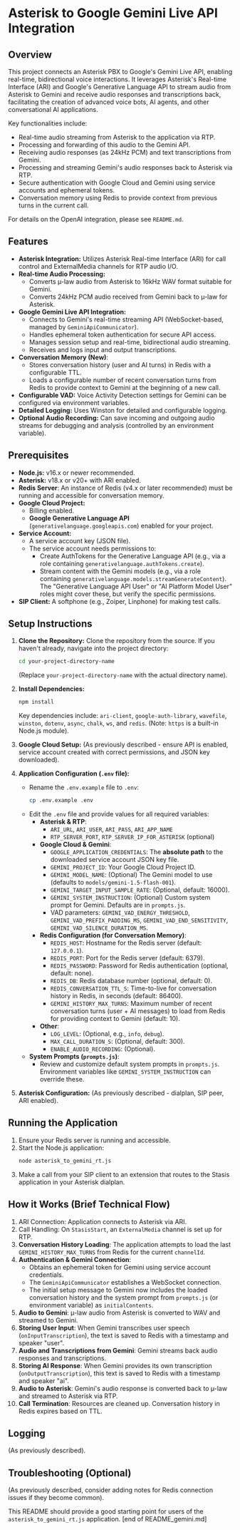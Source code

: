 # Asterisk to Google Gemini Live API Integration

## Overview

This project connects an Asterisk PBX to Google's Gemini Live API, enabling real-time, bidirectional voice interactions. It leverages Asterisk's Real-time Interface (ARI) and Google's Generative Language API to stream audio from Asterisk to Gemini and receive audio responses and transcriptions back, facilitating the creation of advanced voice bots, AI agents, and other conversational AI applications.

Key functionalities include:
*   Real-time audio streaming from Asterisk to the application via RTP.
*   Processing and forwarding of this audio to the Gemini API.
*   Receiving audio responses (as 24kHz PCM) and text transcriptions from Gemini.
*   Processing and streaming Gemini's audio responses back to Asterisk via RTP.
*   Secure authentication with Google Cloud and Gemini using service accounts and ephemeral tokens.
*   Conversation memory using Redis to provide context from previous turns in the current call.

For details on the OpenAI integration, please see `README.md`.

## Features

*   **Asterisk Integration:** Utilizes Asterisk Real-time Interface (ARI) for call control and ExternalMedia channels for RTP audio I/O.
*   **Real-time Audio Processing:**
    *   Converts µ-law audio from Asterisk to 16kHz WAV format suitable for Gemini.
    *   Converts 24kHz PCM audio received from Gemini back to µ-law for Asterisk.
*   **Google Gemini Live API Integration:**
    *   Connects to Gemini's real-time streaming API (WebSocket-based, managed by `GeminiApiCommunicator`).
    *   Handles ephemeral token authentication for secure API access.
    *   Manages session setup and real-time, bidirectional audio streaming.
    *   Receives and logs input and output transcriptions.
*   **Conversation Memory (New)**:
    *   Stores conversation history (user and AI turns) in Redis with a configurable TTL.
    *   Loads a configurable number of recent conversation turns from Redis to provide context to Gemini at the beginning of a new call.
*   **Configurable VAD:** Voice Activity Detection settings for Gemini can be configured via environment variables.
*   **Detailed Logging:** Uses Winston for detailed and configurable logging.
*   **Optional Audio Recording:** Can save incoming and outgoing audio streams for debugging and analysis (controlled by an environment variable).

## Prerequisites

*   **Node.js:** v16.x or newer recommended.
*   **Asterisk:** v18.x or v20+ with ARI enabled.
*   **Redis Server**: An instance of Redis (v4.x or later recommended) must be running and accessible for conversation memory.
*   **Google Cloud Project:**
    *   Billing enabled.
    *   **Google Generative Language API** (`generativelanguage.googleapis.com`) enabled for your project.
*   **Service Account:**
    *   A service account key (JSON file).
    *   The service account needs permissions to:
        *   Create AuthTokens for the Generative Language API (e.g., via a role containing `generativelanguage.authTokens.create`).
        *   Stream content with the Gemini models (e.g., via a role containing `generativelanguage.models.streamGenerateContent`). The "Generative Language API User" or "AI Platform Model User" roles might cover these, but verify the specific permissions.
*   **SIP Client:** A softphone (e.g., Zoiper, Linphone) for making test calls.

## Setup Instructions

1.  **Clone the Repository:**
    Clone the repository from the source. If you haven't already, navigate into the project directory:
    ```bash
    cd your-project-directory-name 
    ```
    (Replace `your-project-directory-name` with the actual directory name).

2.  **Install Dependencies:**
    ```bash
    npm install
    ```
    Key dependencies include: `ari-client`, `google-auth-library`, `wavefile`, `winston`, `dotenv`, `async`, `chalk`, `ws`, and `redis`. (Note: `https` is a built-in Node.js module).

3.  **Google Cloud Setup:**
    (As previously described - ensure API is enabled, service account created with correct permissions, and JSON key downloaded).

4.  **Application Configuration (`.env` file):**
    *   Rename the `.env.example` file to `.env`:
        ```bash
        cp .env.example .env
        ```
    *   Edit the `.env` file and provide values for all required variables:
        *   **Asterisk & RTP**:
            *   `ARI_URL`, `ARI_USER`, `ARI_PASS`, `ARI_APP_NAME`
            *   `RTP_SERVER_PORT`, `RTP_SERVER_IP_FOR_ASTERISK` (optional)
        *   **Google Cloud & Gemini**:
            *   `GOOGLE_APPLICATION_CREDENTIALS`: The **absolute path** to the downloaded service account JSON key file.
            *   `GEMINI_PROJECT_ID`: Your Google Cloud Project ID.
            *   `GEMINI_MODEL_NAME`: (Optional) The Gemini model to use (defaults to `models/gemini-1.5-flash-001`).
            *   `GEMINI_TARGET_INPUT_SAMPLE_RATE`: (Optional, default: 16000).
            *   `GEMINI_SYSTEM_INSTRUCTION`: (Optional) Custom system prompt for Gemini. Defaults are in `prompts.js`.
            *   VAD parameters: `GEMINI_VAD_ENERGY_THRESHOLD`, `GEMINI_VAD_PREFIX_PADDING_MS`, `GEMINI_VAD_END_SENSITIVITY`, `GEMINI_VAD_SILENCE_DURATION_MS`.
        *   **Redis Configuration (for Conversation Memory)**:
            *   `REDIS_HOST`: Hostname for the Redis server (default: `127.0.0.1`).
            *   `REDIS_PORT`: Port for the Redis server (default: 6379).
            *   `REDIS_PASSWORD`: Password for Redis authentication (optional, default: none).
            *   `REDIS_DB`: Redis database number (optional, default: 0).
            *   `REDIS_CONVERSATION_TTL_S`: Time-to-live for conversation history in Redis, in seconds (default: 86400).
            *   `GEMINI_HISTORY_MAX_TURNS`: Maximum number of recent conversation turns (user + AI messages) to load from Redis for providing context to Gemini (default: 10).
        *   **Other**:
            *   `LOG_LEVEL`: (Optional, e.g., `info`, `debug`).
            *   `MAX_CALL_DURATION_S`: (Optional, default: 300).
            *   `ENABLE_AUDIO_RECORDING`: (Optional).
    *   **System Prompts (`prompts.js`)**:
        *   Review and customize default system prompts in `prompts.js`. Environment variables like `GEMINI_SYSTEM_INSTRUCTION` can override these.

5.  **Asterisk Configuration:**
    (As previously described - dialplan, SIP peer, ARI enabled).

## Running the Application

1.  Ensure your Redis server is running and accessible.
2.  Start the Node.js application:
    ```bash
    node asterisk_to_gemini_rt.js
    ```
3.  Make a call from your SIP client to an extension that routes to the Stasis application in your Asterisk dialplan.

## How it Works (Brief Technical Flow)

1.  ARI Connection: Application connects to Asterisk via ARI.
2.  Call Handling: On `StasisStart`, an `ExternalMedia` channel is set up for RTP.
3.  **Conversation History Loading**: The application attempts to load the last `GEMINI_HISTORY_MAX_TURNS` from Redis for the current `channelId`.
4.  **Authentication & Gemini Connection**:
    *   Obtains an ephemeral token for Gemini using service account credentials.
    *   The `GeminiApiCommunicator` establishes a WebSocket connection.
    *   The initial setup message to Gemini now includes the loaded conversation history and the system prompt from `prompts.js` (or environment variable) as `initialContents`.
5.  **Audio to Gemini**: µ-law audio from Asterisk is converted to WAV and streamed to Gemini.
6.  **Storing User Input**: When Gemini transcribes user speech (`onInputTranscription`), the text is saved to Redis with a timestamp and speaker "user".
7.  **Audio and Transcriptions from Gemini**: Gemini streams back audio responses and transcriptions.
8.  **Storing AI Response**: When Gemini provides its own transcription (`onOutputTranscription`), this text is saved to Redis with a timestamp and speaker "ai".
9.  **Audio to Asterisk**: Gemini's audio response is converted back to µ-law and streamed to Asterisk via RTP.
10. **Call Termination**: Resources are cleaned up. Conversation history in Redis expires based on TTL.

## Logging
(As previously described).

## Troubleshooting (Optional)
(As previously described, consider adding notes for Redis connection issues if they become common).

This README should provide a good starting point for users of the `asterisk_to_gemini_rt.js` application.
[end of README_gemini.md]
